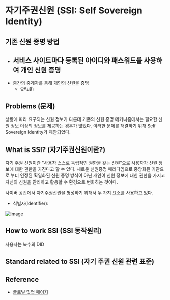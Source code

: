 # 자기주권신원 (SSI: Self Sovereign Identity)

## 기존 신원 증명 방법
  * 서비스 사이트마다 등록된 아이디와 패스워드를 사용하여 개인 신원 증명
    - 
  * 중간의 중계자를 통해 개인의 신원을 증명
    + OAuth 

## Problems (문제)
상황에 따라 요구되는 신원 정보가 다른데 기존의 신원 증명 메커니즘에서는 필요한 신원 정보 이상의 
정보를 제공하는 경우가 많았다. 이러한 문제를 해결하기 위해 Self Sovereign Identity가 제안되었다.

## What is SSI? (자기주권신원이란?)

자기 주권 신원이란 "사용자 스스로 독립적인 권한을 갖는 신원"으로 사용자가 신원 정보에 대한 권한을 가진다고 할 수 있다. 
새로운 신원증명 패러다임으로 중앙화된 기관으로 부터 인정된 획일화된 신원 증명 방식이 아닌 
개인이 신원 정보에 대한 권한을 가지고 자신의 신원을 관리하고 활용할 수 환경으로 변화하는 것이다.

사이버 공간에서 자기주권신원을 형성하기 위해서 두 가지 요소를 사용하고 있다.
* 식별자(Identifier): 









![image](https://miro.medium.com/max/2270/1*Cke4CG4fJlcpLNxgVsO_hw.png)


## 


## How to work SSI (SSI 동작원리)

사용자는 복수의 DID 


## Standard related to SSI (자기 주권 신원 관련 표준)

 






## Reference

* [글로벌 밋업 페이지](https://ssimeetup.org/)
